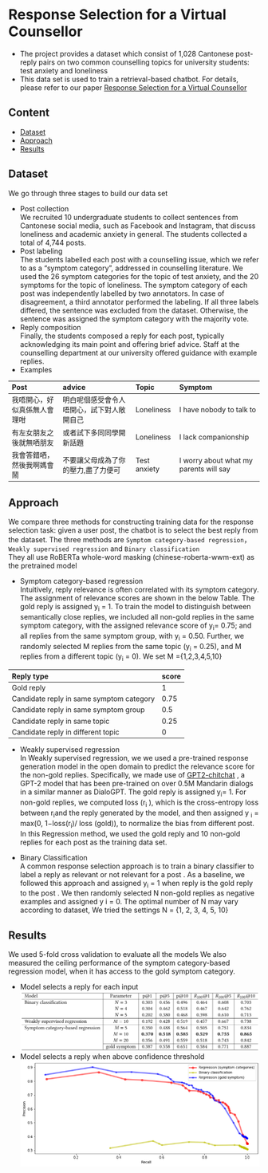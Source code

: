 # Response Selection for a Virtual Counsellor
* The project  provides a dataset which consist of  1,028 Cantonese post-reply pairs on two common counselling topics for university students: test anxiety and loneliness    
* This data set is used to train a retrieval-based chatbot. For details, please refer to our paper [Response Selection for a Virtual Counsellor](https://portland-my.sharepoint.com/:b:/g/personal/baikliang2-c_my_cityu_edu_hk/EaU76D80oOFJhVU6CPaKuckBqtOka_JLayLh1p8RrJschA?e=uAebW4)


## Content
* <a href="#Dataset">Dataset</a>
* <a href="#Approach">Approach</a>
* <a href="#Results">Results</a>

## <a name="#Dataset">Dataset</a>
We go through three stages to build our data set
* Post collection   
We recruited 10 undergraduate students to collect sentences from Cantonese social media, such as Facebook and Instagram, that discuss loneliness and academic anxiety in general. The students collected a total of 4,744 posts.    
* Post labeling   
 The students labelled each post with a counselling issue, which we refer to as a “symptom category”, addressed in counselling literature. We used the 26 symptom categories for the topic of test anxiety,
and the 20 symptoms for the topic of loneliness. The symptom category of each post was independently labelled by two annotators. In case of disagreement, a third annotator performed the labeling. If all three labels differed, the sentence was excluded from the dataset. Otherwise, the sentence was assigned the symptom category with the majority vote.    
* Reply composition   
Finally, the students composed a reply for each post, typically acknowledging its main point and offering brief advice. Staff at the counselling department at our university offered guidance with example replies.
* Examples   

| Post|advice|Topic|Symptom|
| :----------------------------------------------------------- | :--------- | :---------  | :---------  |
|我唔開心，好似真係無人會理咁| 明白呢個感受會令人唔開心，試下對人敞開自己 |Loneliness| I have nobody to talk to|
|有左女朋友之後就無哂朋友| 或者試下多同同學開新話題| Loneliness| I lack companionship|
|我會答錯哂，然後我啊媽會鬧| 不要讓父母成為了你的壓力,盡了力便可| Test anxiety| I worry about what my parents will say|

## <a name="#Approach">Approach</a>
We compare three methods for constructing training data for the response selection task: given a user post, the chatbot is to select the best reply from the dataset.
The three methods are ``Symptom category-based regression``，``Weakly supervised regression`` and  ``Binary classification``    
They all use RoBERTa whole-word masking (chinese-roberta-wwm-ext) as the pretrained model
* Symptom category-based regression   
Intuitively, reply relevance is often correlated with its symptom category.
The assignment of relevance scores are shown in the below Table. The gold reply is assigned y<sub>i</sub> = 1. To train the model to distinguish between semantically close replies, we included all non-gold replies in the same symptom category, with the assigned relevance score of y<sub>i</sub>= 0.75; and all replies from the same symptom group, with y<sub>i</sub> = 0.50. Further, we randomly selected M replies from the same topic (y<sub>i</sub> = 0.25), and M replies from a different topic (y<sub>i</sub> = 0).
We set M ={1,2,3,4,5,10}   


| Reply type|score|
| :----------------------------------------------------------- | :--------- |
|Gold reply|1|
|Candidate reply in same symptom category |0.75|
|Candidate reply in same symptom group|0.5|
|Candidate reply in same topic|0.25|
|Candidate reply in different topic|0|

* Weakly supervised regression   
In Weakly supervised regression, we we used a pre-trained response generation model in the open domain to predict the relevance score for the non-gold replies.
Specifically, we made use of [GPT2-chitchat](https://github.com/yangjianxin1/GPT2-chitchat) , a GPT-2 model that has been pre-trained on over 0.5M Mandarin dialogs in a similar manner as DialoGPT. The gold reply is assigned y<sub>i</sub>= 1. For non-gold replies, we computed loss (r<sub>i</sub> ), which is the cross-entropy loss between r<sub>i</sub>and the reply generated by the model, and then assigned y <sub>i</sub> = max(0, 1−loss(r<sub>i</sub>)/ loss (gold)), to normalize the bias from different post.    
In this Regression method, we used the gold reply and 10 non-gold replies for each post as the training data set.

* Binary Classification   
A common response selection approach is to train a binary classifier to label a reply as relevant or not relevant for a post . As a baseline, we followed this approach and assigned y<sub>i</sub>  = 1
when reply  is the gold reply to the post . We then randomly selected N non-gold replies as negative examples and assigned y i = 0. The optimal number of N may vary according to dataset, We tried the settings N = {1, 2, 3, 4, 5, 10}
   


## <a name="#Results">Results</a>
We used 5-fold cross validation to evaluate all the models We also measured the ceiling performance of the symptom category-based regression model, when it has access to the gold symptom category. 
* Model selects a reply for each input
![results1](/pictures/result1.png)
* Model selects a reply when above confidence threshold
![results2](/pictures/result2.png)



